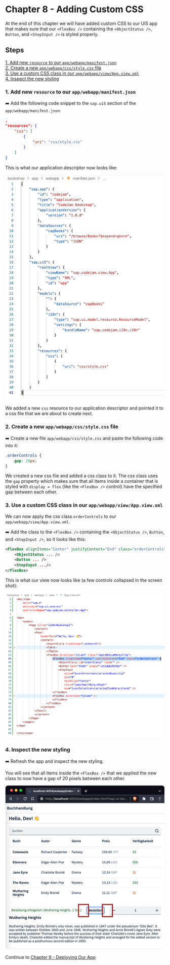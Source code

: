# Chapter 8 - Adding Custom CSS

At the end of this chapter we will have added custom CSS to our UI5 app that makes sure that our `<FlexBox />` containing the `<ObjectStatus />`, `Button`, and `<StepInput />` is styled properly.

## Steps

[1. Add new `resource` to our `app/webapp/manifest.json`](#1-add-new-resource-to-our-appwebappmanifestjson)<br>
[2. Create a new `app/webapp/css/style.css` file](#2-create-a-new-appwebappcssstylecss-file)<br>
[3. Use a custom CSS class in our `app/webapp/view/App.view.xml`](#3-use-a-custom-css-class-in-our-appwebappviewappviewxml)<br>
[4. Inspect the new styling](#4-inspect-the-new-styling)<br>

### 1. Add new `resource` to our `app/webapp/manifest.json`

➡️ Add the following code snippet to the `sap.ui5` section of the `app/webapp/manifest.json`:

```json
,
"resources": {
    "css": [
        {
            "uri": "css/style.css"
        }
    ]
}
```

This is what our application descriptor now looks like:

![manifest.json with css resource model](/chapters/chapter08/chapter08-01.png)

We added a new `css` resource to our application descriptor and pointed it to a css file that we are about to create next.

### 2. Create a new `app/webapp/css/style.css` file

➡️ Create a new file `app/webapp/css/style.css` and paste the following code into it:

```css
.orderControls {
    gap: 20px;
}
```

We created a new css file and added a css class to it. The css class uses the `gap` property which makes sure that all items inside a container that is styled with `display = flex` (like the `<FlexBox />` control) have the specified gap between each other.

### 3. Use a custom CSS class in our `app/webapp/view/App.view.xml`

We can now apply the css class `orderControls` to our `app/webapp/view/App.view.xml`.

➡️ Add the class to the `<FlexBox />` containing the `<ObjectStatus />`, `Button`, and `<StepInput />`, so it looks like this:

```xml
<FlexBox alignItems="Center" justifyContent="End" class="orderControls">
    <ObjectStatus ... />
    <Button ... />
    <StepInput .../>                     
</FlexBox>
```

This is what our view now looks like (a few controls collapsed in the screen shot):

![View with custom css class](/chapters/chapter08/chapter08-02.png)

### 4. Inspect the new styling

➡️ Refresh the app and inspect the new styling. 

You will see that all items inside the `<FlexBox />` that we applied the new class to now have a gap of 20 pixels between each other.

![http://localhost:4004/webapp/index.html?sap-ui-language=de](/chapters/chapter08/chapter08-result.png)

Continue to [Chapter 9 - Deploying Our App](/chapters/chapter09)